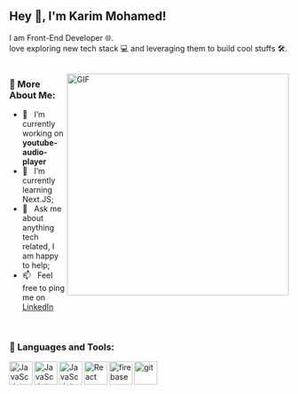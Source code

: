 ## Hey 👋, I'm Karim Mohamed!

I am Front-End Developer 🌐.
</br>
love exploring new tech stack 💻 and leveraging them to build cool stuffs 🛠️. 
<br/>
<br/>

<img align="right" alt="GIF" src="https://i.pinimg.com/originals/cd/59/d6/cd59d626dc86397fe45080e6e9c7027d.gif" width="400px"/>
  
### 🧐 More About Me:

- 🔭 &nbsp; I’m currently working on **youtube-audio-player**
- 🌱 &nbsp; I’m currently learning Next.JS; 
- 💬 &nbsp; Ask me about anything tech related, I am happy to help;
- 📫 &nbsp; Feel free to ping me on [LinkedIn](https://www.linkedin.com/in/karem-mohamed-a789a6239/)
<!-- - 📝 &nbsp; Checkout my [resume](https://drive.google.com/file/d/1ZpR5pVBTnl_Qybq7GE3MGy1SB1JehVSE/view?usp=sharing) -->

<br>

### 🔨 Languages and Tools:
<a href="https://developer.mozilla.org/en-US/docs/Web/HTML" target="_blank"> <img align="left" alt="JavaScript" height ="42px"  src="https://cdn.worldvectorlogo.com/logos/html-1.svg"> </a>
<a href="https://developer.mozilla.org/en-US/docs/Web/CSS" target="_blank"> <img align="left" alt="JavaScript" height ="42px"  src="https://cdn.worldvectorlogo.com/logos/css-3.svg"> </a>
<a href="https://developer.mozilla.org/en-US/docs/Web/JavaScript" target="_blank"> <img align="left" alt="JavaScript" height ="42px"  src="https://static.cdnlogo.com/logos/j/44/javascript.svg"> </a>
<a href="https://reactjs.org/" target="_blank"> <img align="left" alt="React" height ="42px" src="https://upload.wikimedia.org/wikipedia/commons/a/a7/React-icon.svg"></a>
<a href="https://firebase.google.com/" target="_blank"> <img align="left" src="https://www.vectorlogo.zone/logos/firebase/firebase-icon.svg" alt="firebase" height ="42px"/> </a>
<a href="https://git-scm.com/" target="_blank"> <img src="https://raw.githubusercontent.com/rahul-jha98/github_readme_icons/main/language_and_tools/square/git-scm/git-scm.svg" align="left" alt="git" height='42px'/> </a>
